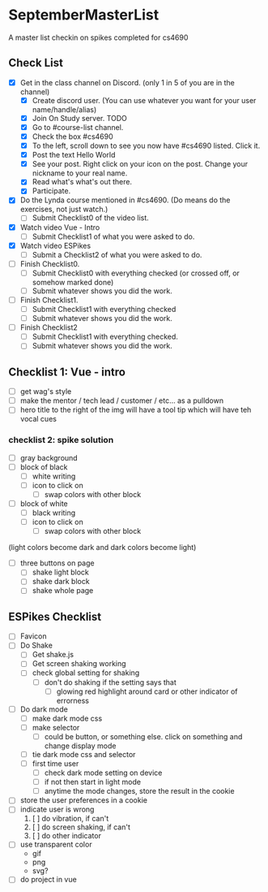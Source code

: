 # SeptemberMasterList
A master list checkin on spikes completed for cs4690

## Check List

* [x] Get in the class channel on Discord. (only 1 in 5 of you are in the channel)
  * [x] Create discord user. (You can use whatever you want for your user name/handle/alias)
  * [x] Join On Study server. TODO
  * [x] Go to #course-list channel.
  * [x] Check the box #cs4690
  * [x] To the left, scroll down to see you now have #cs4690 listed. Click it.
  * [x] Post the text Hello World
  * [x] See your post. Right click on your icon on the post. Change your nickname to your real name.
  * [x] Read what's what's out there.
  * [x] Participate.
* [x] Do the Lynda course mentioned in #cs4690. (Do means do the exercises, not just watch.)
  * [ ] Submit Checklist0 of the video list.
* [x] Watch video Vue - Intro
  * [ ] Submit Checklist1 of what you were asked to do.
* [x] Watch video ESPikes
  * [ ] Submit a Checklist2 of what you were asked to do.
* [ ] Finish Checklist0.
  * [ ] Submit Checklist0 with everything checked (or crossed off, or somehow marked done)
  * [ ] Submit whatever shows you did the work.
* [ ] Finish Checklist1.
  * [ ] Submit Checklist1 with everything checked
  * [ ] Submit whatever shows you did the work.
* [ ] Finish Checklist2
  * [ ] Submit Checklist1 with everything checked.
  * [ ] Submit whatever shows you did the work.

## Checklist 1: Vue - intro
* [ ] get wag's style
* [ ] make the mentor / tech lead / customer / etc... as a pulldown
* [ ] hero title to the right of the img will have a tool tip which will have teh vocal cues

### checklist 2: spike solution
* [ ] gray background
* [ ] block of black
  * [ ] white writing
  * [ ] icon to click on
    * [ ] swap colors with other block
* [ ] block of white
  * [ ] black writing
  * [ ] icon to click on
    * [ ] swap colors with other block

(light colors become dark and dark colors become light)

* [ ] three buttons on page
  * [ ] shake light block
  * [ ] shake dark block
  * [ ] shake whole page

## ESPikes Checklist
* [ ] Favicon
* [ ] Do Shake
  * [ ] Get shake.js
  * [ ] Get screen shaking working
  * [ ] check global setting for shaking
    * [ ] don't do shaking if the setting says that
      * [ ] glowing red highlight around card or other indicator of errorness
* [ ] Do dark mode
  * [ ] make dark mode css
  * [ ] make selector
    * [ ] could be button, or something else. click on something and change display mode
  * [ ] tie dark mode css and selector
  * [ ] first time user
    * [ ] check dark mode setting on device
    * [ ] if not then start in light mode
    * [ ] anytime the mode changes, store the result in the cookie
* [ ] store the user preferences in a cookie
* [ ] indicate user is wrong
  1. [ ] do vibration, if can't
  2. [ ] do screen shaking, if can't
  3. [ ] do other indicator
* [ ] use transparent color
  * gif
  * png
  * svg?
* [ ] do project in vue
